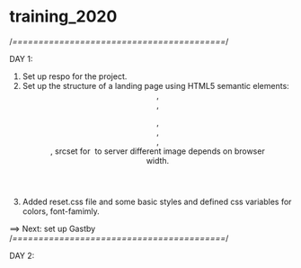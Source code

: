 # training_2020

/*=========================================*/

DAY 1:
   1.  Set up respo for the project. 
   2.  Set up the structure of a landing page using HTML5 semantic elements: <header>,<nav>,<figure>,<main>,<section>,<article><footer>, srcset for <img/> to server different image depends on browser width.
   3.  Added reset.css file and some basic styles and defined css variables for colors, font-famimly.
   
   ==> Next: set up Gastby
/*=========================================*/

DAY 2:
